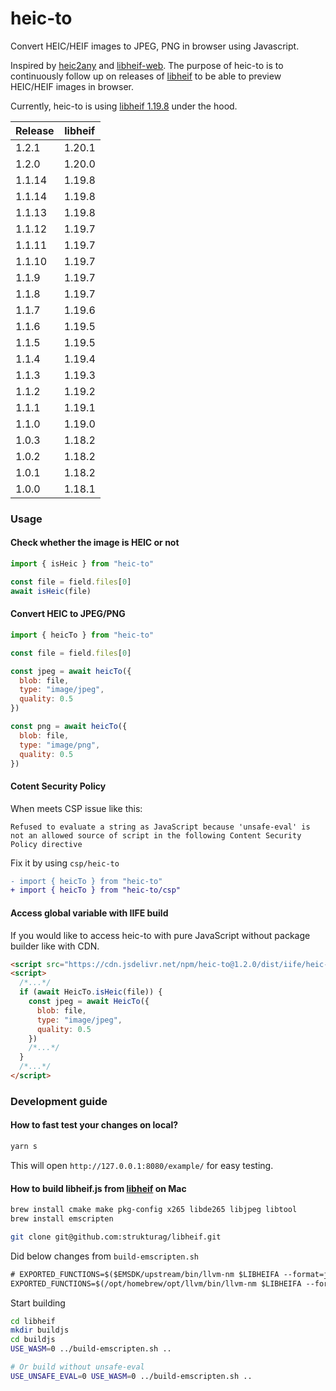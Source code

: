 # heic-to

Convert HEIC/HEIF images to JPEG, PNG in browser using Javascript.

Inspired by [heic2any](https://github.com/alexcorvi/heic2any) and [libheif-web](https://github.com/joutvhu/libheif-web). The purpose of heic-to is to continuously follow up on releases of [libheif](https://github.com/strukturag/libheif) to be able to preview HEIC/HEIF images in browser.

Currently, heic-to is using [libheif 1.19.8](https://github.com/strukturag/libheif/releases/tag/v1.19.8) under the hood. 

| Release  | libheif  |
| -------- | -------- |
| 1.2.1    | 1.20.1   | 
| 1.2.0    | 1.20.0   | 
| 1.1.14   | 1.19.8   | 
| 1.1.14   | 1.19.8   | 
| 1.1.13   | 1.19.8   | 
| 1.1.12   | 1.19.7   | 
| 1.1.11   | 1.19.7   | 
| 1.1.10   | 1.19.7   | 
| 1.1.9    | 1.19.7   | 
| 1.1.8    | 1.19.7   | 
| 1.1.7    | 1.19.6   | 
| 1.1.6    | 1.19.5   | 
| 1.1.5    | 1.19.5   | 
| 1.1.4    | 1.19.4   | 
| 1.1.3    | 1.19.3   | 
| 1.1.2    | 1.19.2   | 
| 1.1.1    | 1.19.1   | 
| 1.1.0    | 1.19.0   | 
| 1.0.3    | 1.18.2   |
| 1.0.2    | 1.18.2   |
| 1.0.1    | 1.18.2   |
| 1.0.0    | 1.18.1   |

### Usage

#### Check whether the image is HEIC or not 

```js
import { isHeic } from "heic-to"

const file = field.files[0]
await isHeic(file)
```

#### Convert HEIC to JPEG/PNG


```js
import { heicTo } from "heic-to"

const file = field.files[0]

const jpeg = await heicTo({
  blob: file,
  type: "image/jpeg",
  quality: 0.5
})

const png = await heicTo({
  blob: file,
  type: "image/png",
  quality: 0.5
})
```

#### Cotent Security Policy

When meets CSP issue like this:

```
Refused to evaluate a string as JavaScript because 'unsafe-eval' is not an allowed source of script in the following Content Security Policy directive
```

Fix it by using `csp/heic-to` 

```diff
- import { heicTo } from "heic-to"
+ import { heicTo } from "heic-to/csp"
```

#### Access global variable with IIFE build

If you would like to access heic-to with pure JavaScript without package builder like with CDN.

```html
<script src="https://cdn.jsdelivr.net/npm/heic-to@1.2.0/dist/iife/heic-to.js"></script>
<script>
  /*...*/
  if (await HeicTo.isHeic(file)) {
    const jpeg = await HeicTo({
      blob: file,
      type: "image/jpeg",
      quality: 0.5
    })
    /*...*/
  }
  /*...*/
</script>
```

### Development guide

#### How to fast test your changes on local?

```bash
yarn s
```

This will open `http://127.0.0.1:8080/example/` for easy testing.

#### How to build libheif.js from [libheif](https://github.com/strukturag/libheif) on Mac

```bash
brew install cmake make pkg-config x265 libde265 libjpeg libtool
brew install emscripten

git clone git@github.com:strukturag/libheif.git
```

Did below changes from `build-emscripten.sh`
```diff
# EXPORTED_FUNCTIONS=$($EMSDK/upstream/bin/llvm-nm $LIBHEIFA --format=just-symbols | grep "^heif_\|^de265_\|^aom_" | grep "[^:]$" | sed 's/^/_/' | paste -sd "," -)
EXPORTED_FUNCTIONS=$(/opt/homebrew/opt/llvm/bin/llvm-nm $LIBHEIFA --format=just-symbols | grep "^heif_\|^de265_\|^aom_" | grep "[^:]$" | sed 's/^/_/' | paste -sd "," -)
```

Start building
```bash
cd libheif
mkdir buildjs
cd buildjs
USE_WASM=0 ../build-emscripten.sh ..

# Or build without unsafe-eval
USE_UNSAFE_EVAL=0 USE_WASM=0 ../build-emscripten.sh ..
```

